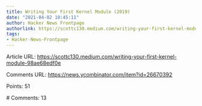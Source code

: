 ```yaml
---
title: Writing Your First Kernel Module (2019)
date: "2021-04-02 10:45:11"
author: Hacker News Frontpage
authorlink: https://scottc130.medium.com/writing-your-first-kernel-module-98ae68edf0e
tags:
- Hacker-News-Frontpage
---
```


<p>Article URL: <a href="https://scottc130.medium.com/writing-your-first-kernel-module-98ae68edf0e">https://scottc130.medium.com/writing-your-first-kernel-module-98ae68edf0e</a></p>
<p>Comments URL: <a href="https://news.ycombinator.com/item?id=26670392">https://news.ycombinator.com/item?id=26670392</a></p>
<p>Points: 51</p>
<p># Comments: 13</p>
